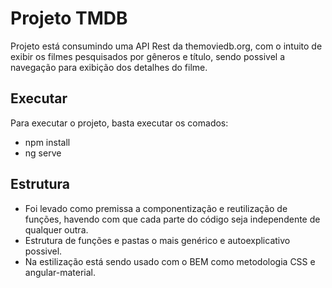 # Projeto TMDB

Projeto está consumindo uma API Rest da themoviedb.org, com o intuito de exibir os filmes pesquisados por gêneros e título, sendo possivel a navegação para exibição dos detalhes do filme.

## Executar

Para executar o projeto, basta executar os comados:
- npm install
- ng serve

## Estrutura
- Foi levado como premissa a componentização e reutilização de funções, havendo com que cada parte do código seja independente de qualquer outra.
- Estrutura de funções e pastas o mais genérico e autoexplicativo possivel.
- Na estilização está sendo usado com o BEM como metodologia CSS e angular-material.
